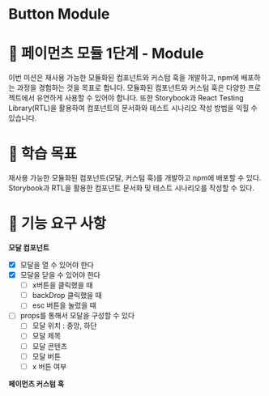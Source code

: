 # Button Module

# 🚀 페이먼츠 모듈 1단계 - Module

이번 미션은 재사용 가능한 모듈화된 컴포넌트와 커스텀 훅을 개발하고, npm에 배포하는 과정을 경험하는 것을 목표로 합니다. 모듈화된 컴포넌트와 커스텀 훅은 다양한 프로젝트에서 유연하게 사용할 수 있어야 합니다. 또한 Storybook과 React Testing Library(RTL)을 활용하여 컴포넌트의 문서화와 테스트 시나리오 작성 방법을 익힐 수 있습니다.

# 📍 학습 목표

재사용 가능한 모듈화된 컴포넌트(모달, 커스텀 훅)를 개발하고 npm에 배포할 수 있다.
Storybook과 RTL을 활용한 컴포넌트 문서화 및 테스트 시나리오를 작성할 수 있다.

# 🎯 기능 요구 사항

**모달 컴포넌트**

- [x] 모달을 열 수 있어야 한다
- [x] 모달을 닫을 수 있어야 한다
  - [ ] x버튼을 클릭했을 때
  - [ ] backDrop 클릭했을 때
  - [ ] esc 버튼을 눌렀을 때
- [ ] props를 통해서 모달을 구성할 수 있다
  - [ ] 모달 위치 : 중앙, 하단
  - [ ] 모달 제목
  - [ ] 모달 콘텐츠
  - [ ] 모달 버튼
  - [ ] x 버튼 여부

**페이먼츠 커스텀 훅**
